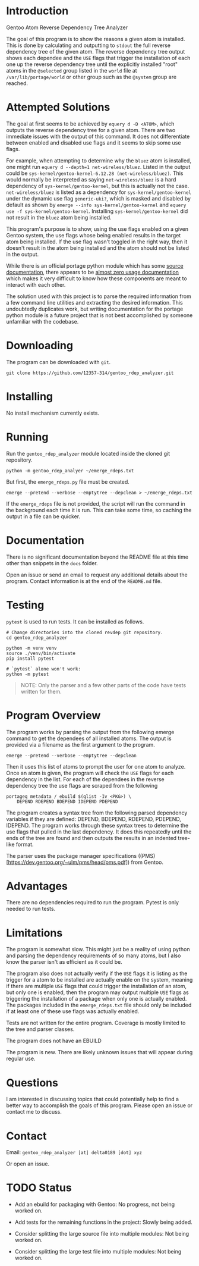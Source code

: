 # Introduction

Gentoo Atom Reverse Dependency Tree Analyzer

The goal of this program is to show the reasons a given atom is installed. This
is done by calculating and outputting to `stdout` the full reverse dependency
tree of the given atom. The reverse dependency tree output shows each dependee
and the `USE` flags that trigger the installation of each one up the reverse
dependency tree until the explicitly installed "root" atoms in the `@selected`
group listed in the `world` file at `/var/lib/portage/world` or other group
such as the `@system` group are reached.

# Attempted Solutions

The goal at first seems to be achieved by `equery d -D <ATOM>`, which outputs
the reverse dependency tree for a given atom. There are two immediate issues
with the output of this command. It does not differentiate between enabled and
disabled use flags and it seems to skip some use flags.

For example, when attempting to determine why the `bluez` atom is installed,
one might run `equery d --depth=1 net-wireless/bluez`. Listed in the output
could be `sys-kernel/gentoo-kernel-6.12.28 (net-wireless/bluez)`. This would
normally be interpreted  as saying `net-wireless/bluez` is a hard dependency of
`sys-kernel/gentoo-kernel`, but this is actually not the case.
`net-wireless/bluez` is listed as a dependency for `sys-kernel/gentoo-kernel`
under the dynamic use flag `generic-uki?`, which is masked and disabled by
default as shown by `emerge --info sys-kernel/gentoo-kernel` and `equery use -f
sys-kernel/gentoo-kernel`. Installing `sys-kernel/gentoo-kernel` did not result
in the `bluez` atom being installed. 

This program's purpose is to show, using the use flags enabled on a given
Gentoo system, the use flags whose being enabled results in the target atom 
being installed. If the use flag wasn't toggled in the right way, then it
doesn't result in the atom being installed and the atom should not be listed in
the output.

While there is an official portage python module which has some [source
documentation](https://dev.gentoo.org/~zmedico/portage/doc/api/), there appears
to be [almost zero usage
documentation](https://forums.gentoo.org/viewtopic-t-1168219-highlight-portage+python+api.html)
which makes it very difficult to know how these components are meant to
interact with each other.

The solution used with this project is to parse the required information from a
few command line utilities and extracting the desired information. This
undoubtedly duplicates work, but writing documentation for the portage python
module is a future project that is not best accomplished by someone unfamiliar
with the codebase. 

# Downloading

The program can be downloaded with `git`.

```
git clone https://github.com/12357-314/gentoo_rdep_analyzer.git
```

# Installing

No install mechanism currently exists. 

# Running

Run the `gentoo_rdep_analyzer` module located inside the cloned git repository. 

```
python -m gentoo_rdep_analyer ~/emerge_rdeps.txt
```

But first, the `emerge_rdeps.py` file must be created. 

```
emerge --pretend --verbose --emptytree --depclean > ~/emerge_rdeps.txt
```

If the `emerge_rdeps` file is not provided, the script will run the command in
the background each time it is run. This can take some time, so caching the
output in a file can be quicker. 

# Documentation

There is no significant documentation beyond the README file at this time other
than snippets in the `docs` folder. 

Open an issue or send an email to request any additional details about the
program. Contact information is at the end of the `README.md` file. 

# Testing

`pytest` is used to run tests. It can be installed as follows.

```
# Change directories into the cloned revdep git repository.
cd gentoo_rdep_analyzer

python -m venv venv
source ./venv/bin/activate
pip install pytest

# `pytest` alone won't work: 
python -m pytest
```

> NOTE: Only the parser and a few other parts of the code have tests written
> for them. 

# Program Overview

The program works by parsing the output from the following emerge command to
get the dependees of all installed atoms. The output is provided via a
filename as the first argument to the program. 

```
emerge --pretend --verbose --emptytree --depclean
```

Then it uses this list of atoms to prompt the user for one atom to analyze.
Once an atom is given, the program will check the `USE` flags for each
dependency in the list. For each of the dependees in the reverse dependency
tree the use flags are scraped from the following

```
portageq metadata / ebuild $(qlist -Iv <PKG>) \
    DEPEND RDEPEND BDEPEND IDEPEND PDEPEND
```

The program creates a syntax tree from the following parsed dependency
variables if they are defined: DEPEND, BDEPEND, RDEPEND, PDEPEND, IDEPEND. The
program works through these syntax trees to determine the use flags that pulled
in the last dependency. It does this repeatedly until the ends of the tree are
found and then outputs the results in an indented tree-like format. 

The parser uses the package manager specifications
((PMS)[https://dev.gentoo.org/~ulm/pms/head/pms.pdf]) from Gentoo. 

# Advantages

There are no dependencies required to run the program. Pytest is only needed to
run tests. 

# Limitations

The program is somewhat slow. This might just be a reality of using python and
parsing the dependency requirements of so many atoms, but I also know the
parser isn't as efficient as it could be.

The program also does not actually verify if the `USE` flags it is listing as
the trigger for a atom to be installed are actually enable on the system,
meaning if there are multiple `USE` flags that could trigger the installation
of an atom, but only one is enabled, then the program may output multiple `USE`
flags as triggering the installation of a package when only one is actually
enabled. The packages included in the `emerge_rdeps.txt` file should only be
included if at least one of these use flags was actually enabled. 

Tests are not written for the entire program. Coverage is mostly limited to the
tree and parser classes. 

The program does not have an EBUILD

The program is new. There are likely unknown issues that will appear during
regular use. 

# Questions

I am interested in discussing topics that could potentially help to find a
better way to accomplish the goals of this program. Please open an issue or
contact me to discuss.

# Contact

Email: `gentoo_rdep_analyzer [at] delta0189 [dot] xyz`

Or open an issue. 

# TODO Status

- Add an ebuild for packaging with Gentoo: No progress, not being worked on.
- Add tests for the remaining functions in the project: Slowly being added.
- Consider splitting the large source file into multiple modules: Not being worked on. 

- Consider splitting the large test file into multiple modules: Not being worked on. 

